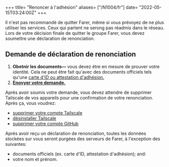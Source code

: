 +++
title= "Renoncer à l'adhésion"
aliases= ["/N1004/fr"]
date= "2022-05-15T03:24:00Z"
+++

Il n'est pas recommandé de quitter Farer, même si vous prévoyez de ne plus utiliser les services. Ceux qui partent ne serong pas réadmis dans le réseau. Lors de votre décision finale de quitter le groupe Farer, vous devez soumettre une déclaration de renonciation.

## Demande de déclaration de renonciation
1. **Obetnir les documents—** vous devez étre en mesure de prouver votre identité. Cela ne peut étre fait qu'avec des documents officiels tels qu'une [carte d'ID ou attestation d'adhésion.](/N1002)
2. **[Enovyer votre demande.](https://sec.gov.fa/renounce-request)**

Après avoir soumis votre demande, vous devez attendre de supprimer Tailscale de vos appareils pour une confirmation de votre renonciation. Après ça, vous voudrez:
- [supprimer votre compte Tailscale](https://tailscale.com/contact/support/)
- [désinstaller Tailscale](https://tailscale.com/kb/1069/uninstall/?q=uninstall)
- [supprimer votre compte GitHub](https://docs.github.com/en/account-and-profile/setting-up-and-managing-your-github-user-account/managing-user-account-settings/deleting-your-user-account)

Après avoir reçu un déclaration de renonciation, toutes les données stockées sur vous seront purgées des serveurs de Farer, à l'exception des suivantes:
- documents officiels (ex. carte d'ID, attestation d'adhésion); and:
- votre nom et prénom.
